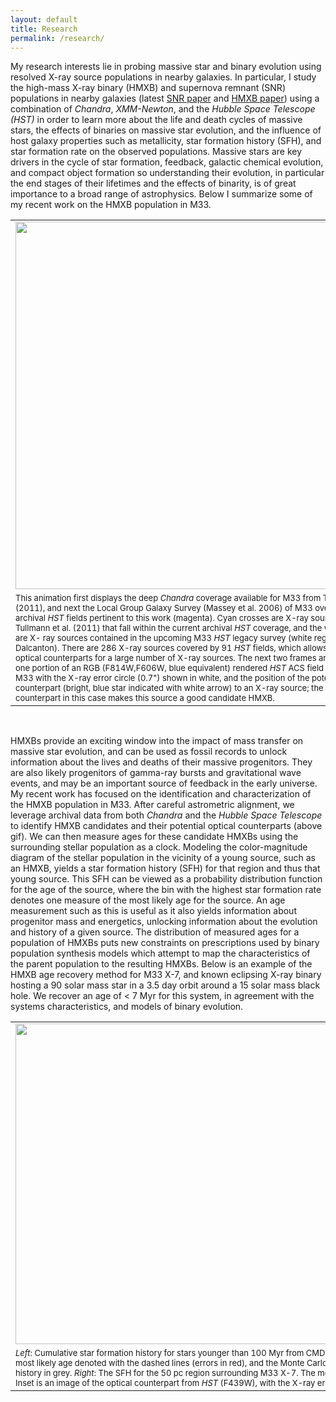 ```yaml
---
layout: default
title: Research
permalink: /research/
---
```



My research interests lie in probing massive star and binary evolution using resolved X-ray source populations in nearby galaxies. In particular, I study the high-mass X-ray binary (HMXB) and supernova remnant (SNR) populations in nearby galaxies (latest [SNR paper](https://arxiv.org/abs/1708.01239) and [HMXB paper](../docs/m33hmxb_paper.pdf)) using a combination of *Chandra*, *XMM-Newton*, and the *Hubble Space Telescope (HST)* in order to learn more about the life and death cycles of massive stars, the effects of binaries on massive star evolution, and the influence of host galaxy properties such as metallicity, star formation history (SFH), and star formation rate on the observed populations. Massive stars are key drivers in the cycle of star formation, feedback, galactic chemical evolution, and compact object formation so understanding their evolution, in particular the end stages of their lifetimes and the effects of binarity, is of great importance to a broad range of astrophysics. Below I summarize some of my recent work on the HMXB population in M33. 

<table class="image" align="center">
<tr><td><img src="../images/m33coverage.gif" height="588px" width="600px"></td></tr>
<tr><td class="caption" style="width: 345px"><font size="2">This animation first displays the deep <i>Chandra</i> coverage available for M33 from Tullmann et al. (2011), and next the Local Group Galaxy Survey (Massey et al. 2006) of M33 overlaid with the archival <i>HST</i> fields pertinent to this work (magenta). Cyan crosses are X-ray sources from Tullmann et al. (2011) that fall within the current archival <i>HST</i> coverage, and the white crosses are X- ray sources contained in the upcoming M33 <i>HST</i> legacy survey (white regions; PI: J. Dalcanton). There are 286 X-ray sources covered by 91 <i>HST</i> fields, which allows us to identify optical counterparts for a large number of X-ray sources. The next two frames are zoom-ins on one portion of an RGB (F814W,F606W, blue equivalent) rendered <i>HST</i> ACS field from the disk of M33 with the X-ray error circle (0.7") shown in white, and the position of the potential optical counterpart (bright, blue star indicated with white arrow) to an X-ray source; the optical counterpart in this case makes this source a good candidate HMXB.</font></td></tr>
</table><br>


HMXBs provide an exciting window into the impact of mass transfer on massive star evolution, and can be used as fossil records to unlock information about the lives and deaths of their massive progenitors. They are also likely progenitors of gamma-ray bursts and gravitational wave events, and may be an important source of feedback in the early universe. My recent work has focused on the identification and characterization of the HMXB population in M33. After careful astrometric alignment, we leverage archival data from both *Chandra* and the *Hubble Space Telescope* to identify HMXB candidates and their potential optical counterparts (above gif). We can then measure ages for these candidate HMXBs using the surrounding stellar population as a clock. Modeling the color-magnitude diagram of the stellar population in the vicinity of a young source, such as an HMXB, yields a star formation history (SFH) for that region and thus that young source. This SFH can be viewed as a probability distribution function for the age of the source, where the bin with the highest star formation rate denotes one measure of the most likely age for the source. An age measurement such as this is useful as it also yields information about progenitor mass and energetics, unlocking information about the evolution and history of a given source. The distribution of measured ages for a population of HMXBs puts new constraints on prescriptions used by binary population synthesis models which attempt to map the characteristics of the parent population to the resulting HMXBs. Below is an example of the HMXB age recovery method for M33 X-7, and known eclipsing X-ray binary hosting a 90 solar mass star in a 3.5 day orbit around a 15 solar mass black hole. We recover an age of < 7 Myr for this system, in agreement with the systems characteristics, and models of binary evolution. 

<table class="image" align="center">
<tr><td><img src="../images/hmxb225_ex.png" height="513px" width="800px"></td></tr>
<tr><td class="caption" style="width: 345px"><font size="2"><i>Left</i>: Cumulative star formation history for stars younger than 100 Myr from CMD fitting using MATCH (Dolphin 2002), with the most likely age denoted with the dashed lines (errors in red), and the Monte Carlo derived errors on the cumulative star formation history in grey. <i>Right</i>: The SFH for the 50 pc region surrounding M33 X-7. The most likely age for this HMXB candidate is < 6 Myr. Inset is an image of the optical counterpart from <i>HST</i> (F439W), with the X-ray error circle in cyan.</font></td></tr>





